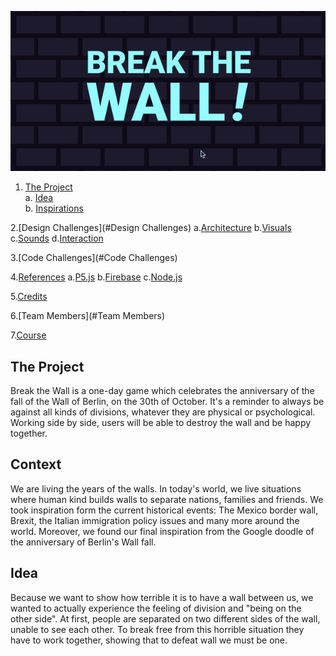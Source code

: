 
<p align="center">
<img src="https://github.com/drawwithcode/2019-group-08-1/blob/master/images/cover.gif"
 </p>

1. [The Project](#the-project) <br>
  a. [Idea](#idea) <br>
  b. [Inspirations](#inspirations) <br>

2.[Design Challenges](#Design Challenges)
  a.[Architecture](#Architecture)
  b.[Visuals](#Visuals)
  c.[Sounds](#Sounds)
  d.[Interaction](#Interaction)

3.[Code Challenges](#Code Challenges)

4.[References](#References)
  a.[P5.js](#P5.js)
  b.[Firebase](#Firebase)
  c.[Node.js](#Node.js)

5.[Credits](#Credits)

6.[Team Members](#Team Members)

7.[Course](#Course)


## The Project
Break the Wall is a one-day game which celebrates the anniversary of the fall of the Wall of Berlin, on the 30th of October. It's a reminder to always be against all kinds of divisions, whatever they are physical or psychological. Working side by side, users will be able to destroy the wall and be happy together.

## Context
We are living the years of the walls. In today's world, we live situations where human kind builds walls to separate nations,  families and friends. We took inspiration form the current historical events: The Mexico border wall, Brexit, the Italian immigration policy issues and many more around the world. Moreover, we found our final inspiration from the Google doodle of the anniversary of Berlin's Wall fall.

## Idea
Because we want to show how terrible it is to have a wall between us, we wanted to actually experience the feeling of division and "being on the other side". At first, people are separated on two different sides of the wall, unable to see each other. To break free from this horrible situation they have to work together, showing that to defeat wall we must be one.
